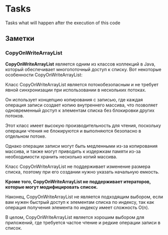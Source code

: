 # Tasks
Tasks what will happen after the execution of this code
## Заметки
### CopyOnWriteArrayList
**CopyOnWriteArrayList** является одним из классов коллекций в Java, который обеспечивает многопоточный доступ к списку. Вот некоторые особенности CopyOnWriteArrayList:

Класс CopyOnWriteArrayList является потокобезопасным и не требует явной синхронизации при использовании в нескольких потоках.

Он использует концепцию копирования с записью, где каждая операция записи создает копию внутреннего массива, что позволяет одновременный доступ к элементам списка без блокировки других потоков.

Этот класс имеет высокую производительность для чтения, поскольку операции чтения не блокируются и выполняются безопасно в отдельном потоке.

Однако операции записи могут быть медленными из-за копирования массива, и также могут приводить к издержкам памяти из-за необходимости хранить несколько копий массива.

Класс CopyOnWriteArrayList не поддерживает изменение размера списка, поэтому при его создании нужно указать начальную емкость.

**Кроме того, CopyOnWriteArrayList не поддерживает итераторов, которые могут модифицировать список.**

Наконец, CopyOnWriteArrayList не является подходящим выбором, если вам нужен быстрый доступ к элементам списка по индексу, так как операция получения элемента по индексу имеет сложность O(n).

В целом, CopyOnWriteArrayList является хорошим выбором для приложений, где требуется частое чтение и редкие операции записи в список.
